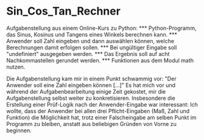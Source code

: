 # Sin_Cos_Tan_Rechner
Aufgabenstellung aus einem Online-Kurs zu Python:
  *** Python-Programm, das Sinus, Kosinus und Tangens eines Winkels berechnen kann.
  *** Anwender soll Zahl eingeben und dann auswählen können, welche Berechnungen damit erfolgen sollen. 
  *** Bei ungültiger Eingabe soll "undefiniert" ausgegeben werden.
  *** Das Ergebnis soll auf acht Nachkommastellen gerundet werden.
  *** Funktionen aus dem Modul math nutzen.
  
Die Aufgabenstellung kam mir in einem Punkt schwammig vor: "Der Anwender soll eine Zahl eingeben können [...]"
Es hat mich vor und während der Aufgabenbearbeitung einige Zeit gekostet, mir die Aufgabenstellung selbst weiter zu konkretisieren.
Insbesondere die Erstellung einer Prüf-Logik nach der Anwender-Eingabe war interessant: Ich wollte, dass der Anwender bei allen drei Pflicht-Eingaben (Maß, Zahl und Funktion)
die Möglichkeit hat, trotz einer Falscheingabe am selben Punkt im Programm zu bleiben, anstatt aus beliebigen Gründen von Vorne zu beginnen.
